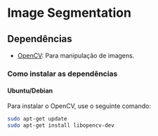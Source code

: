 # Image Segmentation

## Dependências

- [OpenCV](https://opencv.org/releases/): Para manipulação de imagens.

### Como instalar as dependências

#### Ubuntu/Debian

Para instalar o OpenCV, use o seguinte comando:

```bash
sudo apt-get update
sudo apt-get install libopencv-dev
